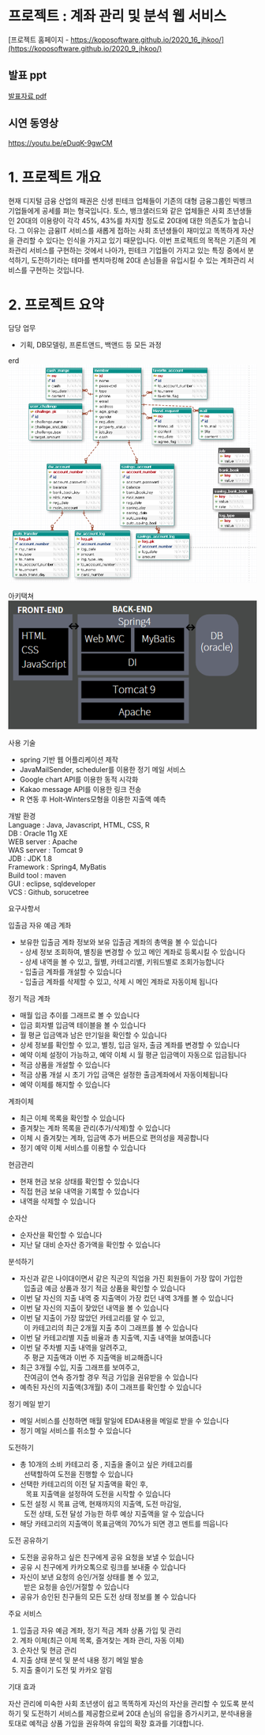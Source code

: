 

# 프로젝트 : 계좌 관리 및 분석 웹 서비스

[프로젝트 홈페이지 - https://koposoftware.github.io/2020_16_jhkoo/](https://koposoftware.github.io/2020_9_jhkoo/)

## 발표 ppt 
[발표자료 pdf](/하나금융티아이_구재희_최종발표_배포.pdf)<br>

## 시연 동영상 
https://youtu.be/eDuqK-9gwCM







# 1. 프로젝트 개요

 현재 디지털 금융 산업의 패권은 신생 핀테크 업체들이 기존의 대형 금융그룹인 빅뱅크 기업들에게 공세를 펴는 형국입니다. 토스, 뱅크샐러드와 같은 업체들은 사회 초년생들인 20대의 이용량이 각각 45%, 43%를 차지할 정도로 20대에 대한 의존도가 높습니다. 그 이유는 금융IT 서비스를 새롭게 접하는 사회 초년생들이 재미있고 똑똑하게 자산을 관리할 수 있다는 인식을 가지고 있기 때문입니다.
 이번 프로젝트의 목적은 기존의 계좌관리 서비스를 구현하는 것에서 나아가, 핀테크 기업들이 가지고 있는 특징 중에서 분석하기, 도전하기라는 테마를 벤치마킹해 20대 손님들을 유입시킬 수 있는 계좌관리 서비스를 구현하는 것입니다.

# 2. 프로젝트 요약

담당 업무 <br>
- 기획, DB모델링, 프론트앤드, 백앤드 등 모든 과정 <br>

erd <br>
<img src="erd.png" /><br>

아키택쳐 <br>
<img src="아키택처.png" /><br>

사용 기술 <br>
- spring 기반 웹 어플리케이션 제작 <br>
- JavaMailSender, scheduler를 이용한 정기 메일 서비스 <br>
- Google chart API를 이용한 동적 시각화 <br>
- Kakao message API를 이용한 링크 전송 <br>
- R 연동 후 Holt-Winters모형을 이용한 지출액 예측 <br>

개발 환경 <br>
Language : Java, Javascript, HTML, CSS, R <br>
DB : Oracle 11g XE <br>
WEB server : Apache <br>
WAS server : Tomcat 9 <br>
JDB : JDK 1.8 <br>
Framework : Spring4, MyBatis <br>
Build tool : maven <br>
GUI : eclipse, sqldeveloper <br>
VCS : Github, sorucetree <br>

요구사항서 <br>

입출금 자유 예금 계좌<br>

- 보유한 입출금 계좌 정보와 보유 입출금 계좌의 총액을 볼 수 있습니다<br>
- 상세 정보 조회하여, 별칭을 변경할 수 있고 메인 계좌로 등록시킬 수 있습니다<br>
- 상세 내역을 볼 수 있고, 월별, 카테고리별, 키워드별로 조회가능합니다<br>
- 입출금 계좌를 개설할 수 있습니다<br>
- 입출금 계좌를 삭제할 수 있고, 삭제 시 메인 계좌로 자동이체 됩니다<br>

정기 적금 계좌<br>

- 매월 입금 추이를 그래프로 볼 수 있습니다<br>
- 입금 회자별 입금액 테이블을 볼 수 있습니다<br>
- 월 평균 입금액과 남은 만기일을 확인할 수 있습니다<br>
- 상세 정보를 확인할 수 있고, 별칭, 입금 일자, 출금 계좌를 변경할 수 있습니다<br>
- 예약 이체 설정이 가능하고, 예약 이체 시 월 평균 입금액이 자동으로 입금됩니다<br>
- 적금 상품을 개설할 수 있습니다<br>
- 적금 상품 개설 시 초기 가입 금액은 설정한 출금계좌에서 자동이체됩니다<br>
- 예약 이체를 해지할 수 있습니다<br>

계좌이체<br>

- 최근 이체 목록을 확인할 수 있습니다<br>
- 즐겨찾는 계좌 목록을 관리(추가/삭제)할 수 있습니다<br>
- 이체 시 즐겨찾는 계좌, 입금액 추가 버튼으로 편의성을 제공합니다<br>
- 정기 예약 이체 서비스를 이용할 수 있습니다<br>

현금관리<br>

- 현재 현금 보유 상태를 확인할 수 있습니다<br>
- 직접 현금 보유 내역을 기록할 수 있습니다<br>
- 내역을 삭제할 수 있습니다<br>

순자산<br>

- 순자산을 확인할 수 있습니다<br>
- 지난 달 대비 순자산 증가액을 확인할 수 있습니다<br>

분석하기<br>

- 자신과 같은 나이대이면서 같은 직군의 직업을 가진 회원들이 가장 많이 가입한 <br>
  입출금 예금 상품과 정기 적금 상품을 확인할 수 있습니다<br>
- 이번 달 자신의 지출 내역 중 지출액이 가장 컸던 내역 3개를 볼 수 있습니다<br>
- 이번 달 자신의 지출이 잦았던 내역을 볼 수 있습니다<br>
- 이번 달 지출이 가장 많았던 카테고리를 알 수 있고, <br>
  이 카테고리의 최근 2개월 지출 추이 그래프를 볼 수 있습니다<br>
- 이번 달 카테고리별 지출 비율과 총 지출액, 지출 내역을 보여줍니다<br>
- 이번 달 주차별 지출 내역을 알려주고, <br>
  주 평균 지출액과 이번 주 지출액을 비교해줍니다<br>
- 최근 3개월 수입, 지출 그래프를 보여주고, <br>
  잔여금이 연속 증가할 경우 적금 가입을 권유받을 수 있습니다<br>
- 예측된 자신의 지출액(3개월) 추이 그래프를 확인할 수 있습니다<br>

정기 메일 받기<br>

- 메일 서비스를 신청하면 매월 말일에 EDA내용을 메일로 받을 수 있습니다<br>
- 정기 메일 서비스를 취소할 수 있습니다<br>

도전하기<br>

- 총 10개의 소비 카테고리 중 , 지출을 줄이고 싶은 카테고리를 <br>
  선택할하여 도전을 진행할 수 있습니다<br>
- 선택한 카테고리의 이전 달 지출액을 확인 후, <br>
   목표 지출액을 설정하여 도전을 시작할 수 있습니다<br>
- 도전 설정 시 목표 금액, 현재까지의 지출액, 도전 마감일, <br>
  도전 상태, 도전 달성 가능한 하루 예상 지출액을 알 수 있습니다<br>
- 해당 카테고리의 지출액이 목표금액의 70%가 되면 경고 멘트를 띄웁니다<br>

도전 공유하기<br>

- 도전을 공유하고 싶은 친구에게 공유 요청을 보낼 수 있습니다<br>
- 공유 시 친구에게 카카오톡으로 링크를 보내줄 수 있습니다<br>
- 자신이 보낸 요청의 승인/거절 상태를 볼 수 있고, <br>
  받은 요청을 승인/거절할 수 있습니다<br>
- 공유가 승인된 친구들의 모든 도전 상태 정보를 볼 수 있습니다<br>

주요 서비스 <br>

1. 입출금 자유 예금 계좌, 정기 적금 계좌 상품 가입 및 관리 <br>
2. 계좌 이체(최근 이체 목록, 즐겨찾는 계좌 관리, 자동 이체)<br>
3. 순자산 및 현금 관리<br>
4. 지출 상태 분석 및 분석 내용 정기 메일 발송<br>
5. 지출 줄이기 도전 및 카카오 알림<br>

기대 효과 <br>

 자산 관리에 미숙한 사회 초년생이 쉽고 똑똑하게 자신의 자산을 관리할 수 있도록 분석하기 및 도전하기 서비스를 제공함으로써 20대 손님의 유입을 증가시키고, 분석내용을 토대로 예적금 상품 가입을 권유하여 유입의 확장 효과를 기대합니다. 


   
 
